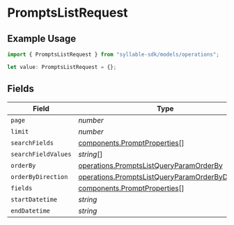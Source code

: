 # PromptsListRequest

## Example Usage

```typescript
import { PromptsListRequest } from "syllable-sdk/models/operations";

let value: PromptsListRequest = {};
```

## Fields

| Field                                                                                                                | Type                                                                                                                 | Required                                                                                                             | Description                                                                                                          |
| -------------------------------------------------------------------------------------------------------------------- | -------------------------------------------------------------------------------------------------------------------- | -------------------------------------------------------------------------------------------------------------------- | -------------------------------------------------------------------------------------------------------------------- |
| `page`                                                                                                               | *number*                                                                                                             | :heavy_minus_sign:                                                                                                   | N/A                                                                                                                  |
| `limit`                                                                                                              | *number*                                                                                                             | :heavy_minus_sign:                                                                                                   | N/A                                                                                                                  |
| `searchFields`                                                                                                       | [components.PromptProperties](../../models/components/promptproperties.md)[]                                         | :heavy_minus_sign:                                                                                                   | N/A                                                                                                                  |
| `searchFieldValues`                                                                                                  | *string*[]                                                                                                           | :heavy_minus_sign:                                                                                                   | N/A                                                                                                                  |
| `orderBy`                                                                                                            | [operations.PromptsListQueryParamOrderBy](../../models/operations/promptslistqueryparamorderby.md)                   | :heavy_minus_sign:                                                                                                   | N/A                                                                                                                  |
| `orderByDirection`                                                                                                   | [operations.PromptsListQueryParamOrderByDirection](../../models/operations/promptslistqueryparamorderbydirection.md) | :heavy_minus_sign:                                                                                                   | N/A                                                                                                                  |
| `fields`                                                                                                             | [components.PromptProperties](../../models/components/promptproperties.md)[]                                         | :heavy_minus_sign:                                                                                                   | N/A                                                                                                                  |
| `startDatetime`                                                                                                      | *string*                                                                                                             | :heavy_minus_sign:                                                                                                   | N/A                                                                                                                  |
| `endDatetime`                                                                                                        | *string*                                                                                                             | :heavy_minus_sign:                                                                                                   | N/A                                                                                                                  |